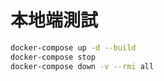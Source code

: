 # 本地端測試

```sh
docker-compose up -d --build
docker-compose stop
docker-compose down -v --rmi all
```
